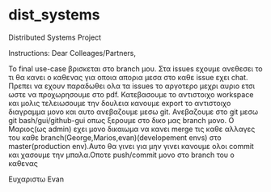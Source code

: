 # dist_systems
Distributed Systems Project

Instructions:
Dear Colleages/Partners,

Το final use-case βρισκεται στο branch μου.
Στα issues εχουμε ανεθεσει το τι θα κανει ο καθενας για οποια απορια μεσα στο καθε issue εχει chat.
Πρεπει να εχουν παραδωθει ολα τα issues το αργοτερο μεχρι αυριο ετσι ωστε να προχωρησουμε στο pdf.
Κατεβασουμε το αντιστοιχο workspace και μολις τελειωσουμε την δουλεια κανουμε export το αντιστοιχο διαγραμμα μονο και αυτο ανεβαζουμε μεσω git.
Ανεβαζουμε στο git μεσω git bash/gui/github-gui οπως ξερουμε στο δικο μας branch μονο.
Ο Μαριος(ως admin) εχει μονο δικαιωμα να κανει merge τις καθε αλλαγες του καθε branch(George,Marios,evan)(developement envs) στο master(production env).Αυτο θα γινει για μην γινει κανουμε ολοι commit και χασουμε την μπαλα.Οποτε push/commit μονο στο branch του ο καθενας

Ευχαριστω
Evan
